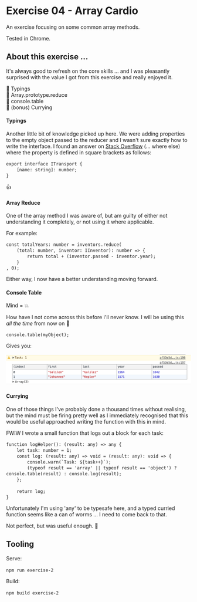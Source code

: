# Exercise 04 - Array Cardio

An exercise focusing on some common array methods.

Tested in Chrome.

## About this exercise ...

It's always good to refresh on the core skills ... and I was pleasantly surprised with the value I got from this exercise and really enjoyed it.

:book: Typings <br/>
:book: Array.prototype.reduce <br/>
:book: console.table <br/>
:book: (bonus) Currying

#### Typings

Another little bit of knowledge picked up here. We were adding properties to the empty object passed to the reducer and I wasn't sure exactly how to write the interface. I found an answer on [Stack Overflow](https://stackoverflow.com/a/30841107) (... where else) where the property is defined in square brackets as follows:

```
export interface ITransport {
	[name: string]: number;
}
```

:thumbsup:

#### Array Reduce

One of the array method I was aware of, but am guilty of either not understanding it completely, or not using it where applicable.

For example:

```
const totalYears: number = inventors.reduce(
	(total: number, inventor: IInventor): number => {
		return total + (inventor.passed - inventor.year);
	}
, 0);
```

Either way, I now have a better understanding moving forward.

#### Console Table

Mind = :collision:

How have I not come across this before i'll never know. I will be using this _all the time_ from now on :gem:

```
console.table(myObject);
```

Gives you:

![console table](./images/table.png "Console Table")

#### Currying

One of those things I've probably done a thousand times without realising, but the mind must be firing pretty well as I immediately recognised that this would be useful approached writing the function with this in mind.

FWIW I wrote a small function that logs out a block for each task:

```
function logHelper(): (result: any) => any {
	let task: number = 1;
	const log: (result: any) => void = (result: any): void => {
		console.warn(`Task: ${task++}`);
		(typeof result == 'array' || typeof result == 'object') ? console.table(result) : console.log(result);
	};

	return log;
}
```
Unfortunately I'm using 'any' to be typesafe here, and a typed curried function seems like a can of worms ... I need to come back to that.

Not perfect, but was useful enough. :guitar:

## Tooling

Serve:

`npm run exercise-2`

Build:

`npm build exercise-2`
